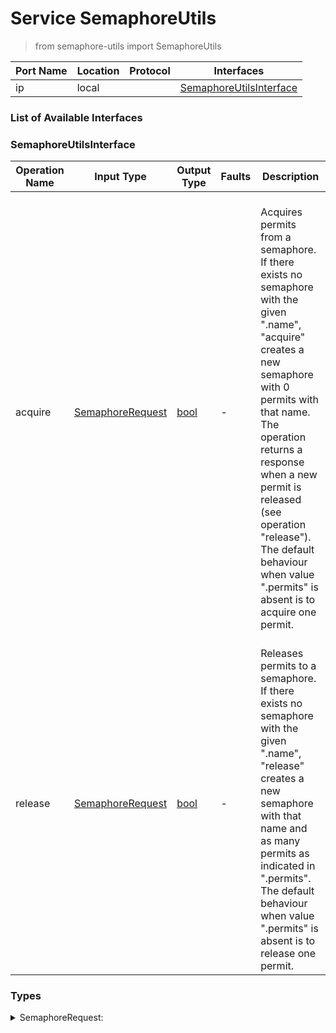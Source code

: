 <!-- markdownlint-disable -->
<!-- editorconfig-checker-disable -->
<!-- cSpell:disable -->

# Service SemaphoreUtils

> from semaphore-utils import SemaphoreUtils

| Port Name | Location | Protocol | Interfaces |
| --- | --- | --- | --- |
| ip | local | | <a href='#SemaphoreUtilsInterface'>SemaphoreUtilsInterface</a> |

### List of Available Interfaces

### SemaphoreUtilsInterface

| Operation Name | Input Type | Output Type | Faults | Description |
| --- | --- | --- | --- | --- |
| acquire | <a href="#SemaphoreRequest">SemaphoreRequest</a> | <a href='#bool'>bool</a> | - | <br>	  Acquires permits from a semaphore.<br>	  If there exists no semaphore with the given ".name", "acquire" creates a <br>	  new semaphore with 0 permits with that name.<br>	  The operation returns a response when a new permit is released (see operation "release").<br>	  The default behaviour when value ".permits" is absent is to acquire one permit.<br>	  |
| release | <a href="#SemaphoreRequest">SemaphoreRequest</a> | <a href='#bool'>bool</a> | - | <br>	 Releases permits to a semaphore.<br>	 If there exists no semaphore with the given ".name", "release" creates a<br>	 new semaphore with that name and as many permits as indicated in ".permits".<br>	 The default behaviour when value ".permits" is absent is to release one permit.<br>	 |


### Types

<details>
<summary><span id="SemaphoreRequest">SemaphoreRequest: 
</span>
</summary>

##### Type Declaration
<pre>
void &#123;
&nbsp;&nbsp;permits[0,1]: int //  the optional number of permits to release/acquire
&nbsp;&nbsp;name[1,1]: string // 
&#125;
</pre>
</details>
